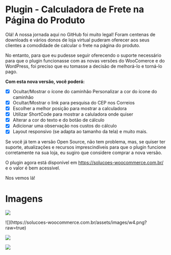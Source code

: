 # Plugin - Calculadora de Frete na Página do Produto

Olá!
A nossa jornada aqui no GitHub foi muito legal! Foram centenas de downloads e vários donos de loja virtual puderam oferecer aos seus clientes a comodidade de calcular o frete na página do produto.

No entanto, para que eu pudesse seguir oferecendo o suporte necessário para que o plugin funcionasse com as novas versões do WooComerce e do WordPress, foi preciso que eu tomasse a decisão de melhorá-lo e torná-lo pago.

**Com esta nova versão, você poderá:**

 - [x] Ocultar/Mostrar o ícone do caminhão  Personalizar a cor do ícone do caminhão  
  - [x] Ocultar/Mostrar o link para pesquisa do CEP nos Correios 
  - [x] Escolher a melhor posição para mostrar a calculadora
  - [x] Utilizar ShortCode para mostrar a caluladora onde quiser 
  - [x] Alterar a cor do texto e do botão de cálculo
  - [x] Adicionar uma observação nos custos do cálculo
  - [x] Layout responsivo (se adapta ao tamanho da tela) e muito mais.

Se você já tem a versão Open Source, não tem problema, mas, se quiser ter suporte, atualizações e recursos imprescindíveis para que o plugin funcione corretamente na sua loja, eu sugiro que considere comprar a nova versão.

O plugin agora está disponível em https://solucoes-woocommerce.com.br/ e o valor é bem acessível.


Nos vemos lá! 


# Imagens

<p><img src="https://solucoes-woocommerce.com.br/assets/images/w4.png?raw=true"></p>
![](https://solucoes-woocommerce.com.br/assets/images/w4.png?raw=true)

![](https://solucoes-woocommerce.com.br/assets/images/w3.png?raw=true)

![](https://solucoes-woocommerce.com.br/assets/images/w1.png?raw=true)
